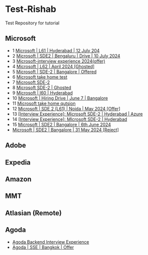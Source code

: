 # Test-Rishab
Test Repository for tutorial

## Microsoft
  - 1 [Microsoft | L61 | Hyderabad | 12 July 204](https://leetcode.com/discuss/interview-experience/5511731/Microsoft-or-L61-or-Hyderabad-or-12-July-Waiting)
  - 2 [Microsoft | SDE2 | Bengaluru | Drive | 10 July 2024](https://leetcode.com/discuss/interview-experience/5465329/Microsoft-or-SDE2-or-Bengaluru-or-Drive-or-10-July)
  - 3 [Microsoft-interview experience 2024(offer)](https://leetcode.com/discuss/interview-experience/5446858/Microsoft-interview-experience-2024(offer))
  - 4 [Microsoft | L62 | April 2024 [Ghosted]](https://leetcode.com/discuss/interview-experience/5440931/Microsoft-or-L62-or-April-2024-Ghosted)
  - 5 [Microsoft | SDE-2 | Bangalore | Offered](https://leetcode.com/discuss/interview-experience/5413714/Microsoft-or-SDE-2-or-Bangalore-or-Offered)
  - 6 [Microsoft take home test](https://leetcode.com/discuss/interview-experience/5391825/Microsoft-take-home-test)
  - 7 [Microsoft SDE-2](https://leetcode.com/discuss/interview-experience/5391568/Microsoft-SDE-2)
  - 8 [Microsoft SDE-2 | Ghosted](https://leetcode.com/discuss/interview-experience/5391511/Microsoft-SDE-2-or-Ghosted)
  - 9 [Microsoft | l60 | Hyderabad](https://leetcode.com/discuss/interview-experience/5371566/Microsoft-or-l60-or-Hyderabad)
  - 10 [Microsoft | Hiring Drive | June 7 | Bangalore](https://leetcode.com/discuss/interview-experience/5338820/Microsoft-or-Hiring-Drive-or-June-7-or-Bangalore)
  - 11 [Microsoft take home qutsion](https://leetcode.com/discuss/interview-experience/5332184/Microsoft-take-home-qutsion)
  - 12 [Microsoft | SDE 2 (L61) | Noida | May 2024 [Offer]](https://leetcode.com/discuss/interview-experience/5317286/Microsoft-or-SDE-2-(L61)-or-Noida-or-May-2024-Offer)
  - 13 [[Interview Experience]: Microsoft SDE-2 | Hyderabad | Azure](https://leetcode.com/discuss/interview-experience/5299357/Interview-Experience%3A-Microsoft-SDE-2-or-Hyderabad-or-Azure)
  - 14 [[Interview Experience]: MIcrosoft SDE-2 | Hyderabad](https://leetcode.com/discuss/interview-experience/5299198/Interview-Experience%3A-MIcrosoft-SDE-2-or-Hyderabad)
  - 15 [Microsoft | SDE2 | Bangalore | 6th June 2024](https://leetcode.com/discuss/interview-experience/5272810/Microsoft-or-SDE2-or-Bangalore-or-6th-June-2024)
  - [Microsoft | SDE2 | Bangalore | 31 May 2024 [Reject]](https://leetcode.com/discuss/interview-experience/5269388/Microsoft-or-SDE2-or-Bangalore-or-31-May-2024-Reject)

## Adobe

## Expedia

## Amazon

## MMT

## Atlasian (Remote)


## Agoda
  - [Agoda Backend Interview Experience](https://interviewnoodle.com/agoda-interview-experience-de6abc2c7347)
  - [Agoda | SSE | Bangkok | Offer](https://leetcode.com/discuss/interview-experience/5290917/Agoda-or-SSE-or-Bangkok-or-Offer)

